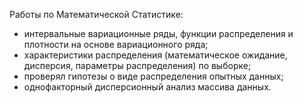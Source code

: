 Работы по Математической Статистике:
- интервальные вариационные ряды, функции распределения и плотности на основе вариационного ряда;
- характеристики распределения  (математическое ожидание, дисперсия, параметры распределения) по выборке;
- проверял гипотезы о виде распределения опытных данных;
- однофакторный дисперсионный анализ массива данных.